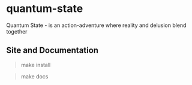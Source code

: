 # quantum-state
Quantum State - is an action-adventure where reality and delusion blend together


## Site and Documentation

> make install

> make docs
